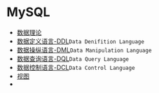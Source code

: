 # MySQL

- [数据理论](mysql入门理论.md)
- [数据定义语言-DDL](database/mysql/DDL.md)`Data Denifition Language`
- [数据操纵语言-DML](database/mysql/DML.md)`Data Manipulation Language`
- [数据查询语言-DQL](database/mysql/DQL.md)`Data Query Language`
- [数据控制语言-DCL](database/mysql/DCL.md)`Data Control Language`
- [视图](database/mysql/视图.md)
- 
